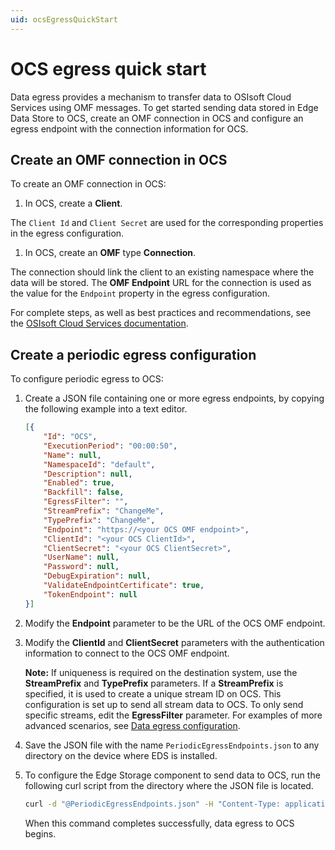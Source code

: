 ```yaml
---
uid: ocsEgressQuickStart
---
```


# OCS egress quick start

Data egress provides a mechanism to transfer data to OSIsoft Cloud Services using OMF messages. To get started sending data stored in Edge Data Store to OCS, create an OMF connection in OCS and configure an egress endpoint with the connection information for OCS.

## Create an OMF connection in OCS

To create an OMF connection in OCS:

1. In OCS, create a **Client**.

  The `Client Id` and `Client Secret` are used for the corresponding properties in the egress configuration.

1. In OCS, create an **OMF** type **Connection**.

  The connection should link the client to an existing namespace where the data will be stored. The **OMF Endpoint** URL for the connection is used as the value for the `Endpoint` property in the egress configuration.

  For complete steps, as well as best practices and recommendations, see the [OSIsoft Cloud Services documentation](https://docs.osisoft.com/bundle/ocs/page/ocs-content-portal-overview.html).

## Create a periodic egress configuration

To configure periodic egress to OCS:

1. Create a JSON file containing one or more egress endpoints, by copying the following example into a text editor.

   ```json
   [{
       "Id": "OCS",
       "ExecutionPeriod": "00:00:50",
       "Name": null,
       "NamespaceId": "default",
       "Description": null,
       "Enabled": true,
       "Backfill": false,
       "EgressFilter": "",
       "StreamPrefix": "ChangeMe",
       "TypePrefix": "ChangeMe",
       "Endpoint": "https://<your OCS OMF endpoint>",
       "ClientId": "<your OCS ClientId>",
       "ClientSecret": "<your OCS ClientSecret>",
       "UserName": null,
       "Password": null,
       "DebugExpiration": null,
       "ValidateEndpointCertificate": true,
       "TokenEndpoint": null
   }]
   ```

1. Modify the **Endpoint** parameter to be the URL of the OCS OMF endpoint.

1. Modify the **ClientId** and **ClientSecret** parameters with the authentication information to connect to the OCS OMF endpoint.

    **Note:** If uniqueness is required on the destination system, use the **StreamPrefix** and **TypePrefix** parameters. If a **StreamPrefix** is specified, it is used to create a unique stream ID on OCS. This configuration is set up to send all stream data to OCS. To only send specific streams, edit the **EgressFilter** parameter. For examples of more advanced scenarios, see [Data egress configuration](xref:egress).

1. Save the JSON file with the name `PeriodicEgressEndpoints.json` to any directory on the device where EDS is installed.

1. To configure the Edge Storage component to send data to OCS, run the following curl script from the directory where the JSON file is located.

    ```bash
    curl -d "@PeriodicEgressEndpoints.json" -H "Content-Type: application/json" -X PUT http://localhost:5590/api/v1/configuration/storage/PeriodicEgressEndpoints/
    ```

   When this command completes successfully, data egress to OCS begins.
